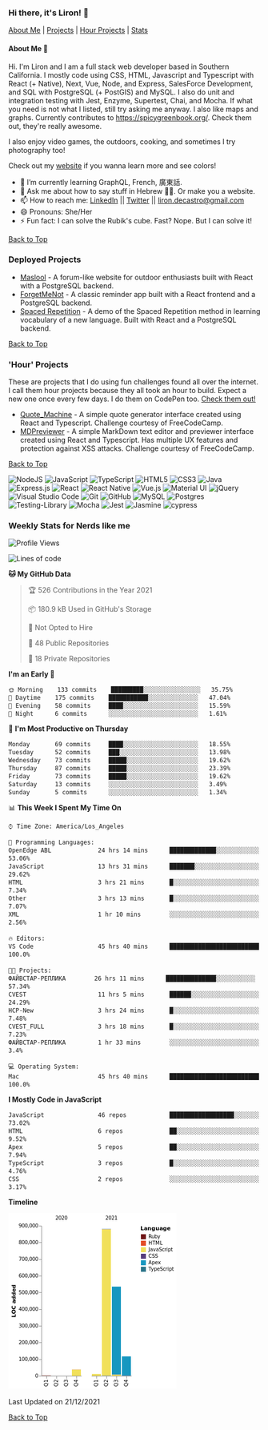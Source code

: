 ### Hi there, it's Liron! 👋
[About Me](#about) | [Projects](#projects) | [Hour Projects](#hourlies) | [Stats](#stats)

#### About Me 👧 <a name="about"></a>


Hi. I'm Liron and I am a full stack web developer based in Southern California. I mostly code using CSS, HTML, Javascript and Typescript with React (+ Native), Next, Vue, Node, and Express, SalesForce Development, and SQL with PostgreSQL (+ PostGIS) and MySQL. I also do unit and integration testing with Jest, Enzyme, Supertest, Chai, and Mocha. If what you need is not what I listed, still try asking me anyway. I also like maps and graphs. Currently contributes to https://spicygreenbook.org/. Check them out, they're really awesome.

I also enjoy video games, the outdoors, cooking, and sometimes I try photography too!

Check out my [website](https://www.lirondc.com) if you wanna learn more and see colors! 


- 🌱 I’m currently learning GraphQL, French, 廣東話.
- 💬 Ask me about how to say stuff in Hebrew 🤌🏼. Or make you a website.
- 📫 How to reach me: [LinkedIn](https://www.linkedin.com/in/liron-de-castro/) || [Twitter](https://twitter.com/lirondecastro) || [liron.decastro@gmail.com](mailto:liron.decastro@gmail.com) 
- 😄 Pronouns: She/Her
- ⚡ Fun fact: I can solve the Rubik's cube. Fast? Nope. But I can solve it! 

[Back to Top](#about)

### Deployed Projects <a name="projects"></a>

- [Maslool](https://maslool.lirondc.com) - A forum-like website for outdoor enthusiasts built with React with a PostgreSQL backend. 
- [ForgetMeNot](https://forgetmenot.lirondc.com) - A classic reminder app built with a React frontend and a PostgreSQL backend.
- [Spaced Repetition](https://spacedrep.lirondc.com) - A demo of the Spaced Repetition method in learning vocabulary of a new language. Built with React and a PostgreSQL backend.

[Back to Top](#about)

### 'Hour' Projects <a name="hourlies"></a>
These are projects that I do using fun challenges found all over the internet. I call them hour projects because they all took an hour to build. Expect a new one once every few days. I do them on CodePen too. [Check them out!](https://codepen.io/lirondco)

- [Quote_Machine](https://quote-machine.lirondc.com/) - A simple quote generator interface created using React and Typescript. Challenge courtesy of FreeCodeCamp.
- [MDPreviewer](https://mdpreviewer.lirondc.com/) - A simple MarkDown text editor and previewer interface created using React and Typescript. Has multiple UX features and protection against XSS attacks. Challenge courtesy of FreeCodeCamp.

[Back to Top](#about)

<img alt="NodeJS" src="https://img.shields.io/badge/node.js-%2343853D.svg?style=for-the-badge&logo=node-dot-js&logoColor=white"/> <img alt="JavaScript" src="https://img.shields.io/badge/javascript-%23323330.svg?style=for-the-badge&logo=javascript&logoColor=%23F7DF1E"/> <img alt="TypeScript" src="https://img.shields.io/badge/typescript-%23007ACC.svg?style=for-the-badge&logo=typescript&logoColor=white"/> <img alt="HTML5" src="https://img.shields.io/badge/html5-%23E34F26.svg?style=for-the-badge&logo=html5&logoColor=white"/> <img alt="CSS3" src="https://img.shields.io/badge/css3-%231572B6.svg?style=for-the-badge&logo=css3&logoColor=white"/> <img alt="Java" src="https://img.shields.io/badge/java-%23ED8B00.svg?style=for-the-badge&logo=java&logoColor=white"/> <img alt="Express.js" src="https://img.shields.io/badge/express.js-%23404d59.svg?style=for-the-badge&logo=express&logoColor=%2361DAFB"/> <img alt="React" src="https://img.shields.io/badge/react-%2320232a.svg?style=for-the-badge&logo=react&logoColor=%2361DAFB"/> <img alt="React Native" src="https://img.shields.io/badge/react_native-%2320232a.svg?style=for-the-badge&logo=react&logoColor=%2361DAFB"/> <img alt="Vue.js" src="https://img.shields.io/badge/vuejs-%2335495e.svg?style=for-the-badge&logo=vue-dot-js&logoColor=%234FC08D"/> <img alt="Material UI" src="https://img.shields.io/badge/materialui-%230081CB.svg?style=for-the-badge&logo=material-ui&logoColor=white"/> <img alt="jQuery" src="https://img.shields.io/badge/jquery-%230769AD.svg?style=for-the-badge&logo=jquery&logoColor=white"/> <img alt="Visual Studio Code" src="https://img.shields.io/badge/VisualStudioCode-0078d7.svg?style=for-the-badge&logo=visual-studio-code&logoColor=white"/> <img alt="Git" src="https://img.shields.io/badge/git-%23F05033.svg?style=for-the-badge&logo=git&logoColor=white"/> <img alt="GitHub" src="https://img.shields.io/badge/github-%23121011.svg?style=for-the-badge&logo=github&logoColor=white"/> <img alt="MySQL" src="https://img.shields.io/badge/mysql-%2300f.svg?style=for-the-badge&logo=mysql&logoColor=white"/> <img alt="Postgres" src ="https://img.shields.io/badge/postgres-%23316192.svg?style=for-the-badge&logo=postgresql&logoColor=white"/> <img alt="Testing-Library" src="https://img.shields.io/badge/-TestingLibrary-%23E33332?style=for-the-badge&logo=testing-library&logoColor=white"/> <img alt="Mocha" src="https://img.shields.io/badge/-mocha-%238D6748?style=for-the-badge&logo=mocha&logoColor=white"/> <img alt="Jest" src="https://img.shields.io/badge/-jest-%23C21325?style=for-the-badge&logo=jest&logoColor=white"/> <img alt="Jasmine" src="https://img.shields.io/badge/-Jasmine-%238A4182?style=for-the-badge&logo=Jasmine&logoColor=white"/> <img src="https://img.shields.io/badge/-cypress-%23E5E5E5?style=for-the-badge&logo=cypress&logoColor=058a5e" alt="cypress">


### Weekly Stats for Nerds like me <a name="stats"></a>

<!--START_SECTION:waka-->
![Profile Views](http://img.shields.io/badge/Profile%20Views-0-blue)

![Lines of code](https://img.shields.io/badge/From%20Hello%20World%20I%27ve%20Written-2%20Million%20lines%20of%20code-blue)

**🐱 My GitHub Data** 

> 🏆 526 Contributions in the Year 2021
 > 
> 📦 180.9 kB Used in GitHub's Storage 
 > 
> 🚫 Not Opted to Hire
 > 
> 📜 48 Public Repositories 
 > 
> 🔑 18 Private Repositories  
 > 
**I'm an Early 🐤** 

```text
🌞 Morning    133 commits    █████████░░░░░░░░░░░░░░░░   35.75% 
🌆 Daytime    175 commits    ███████████░░░░░░░░░░░░░░   47.04% 
🌃 Evening    58 commits     ████░░░░░░░░░░░░░░░░░░░░░   15.59% 
🌙 Night      6 commits      ░░░░░░░░░░░░░░░░░░░░░░░░░   1.61%

```
📅 **I'm Most Productive on Thursday** 

```text
Monday       69 commits     ████░░░░░░░░░░░░░░░░░░░░░   18.55% 
Tuesday      52 commits     ███░░░░░░░░░░░░░░░░░░░░░░   13.98% 
Wednesday    73 commits     █████░░░░░░░░░░░░░░░░░░░░   19.62% 
Thursday     87 commits     █████░░░░░░░░░░░░░░░░░░░░   23.39% 
Friday       73 commits     █████░░░░░░░░░░░░░░░░░░░░   19.62% 
Saturday     13 commits     ░░░░░░░░░░░░░░░░░░░░░░░░░   3.49% 
Sunday       5 commits      ░░░░░░░░░░░░░░░░░░░░░░░░░   1.34%

```


📊 **This Week I Spent My Time On** 

```text
⌚︎ Time Zone: America/Los_Angeles

💬 Programming Languages: 
OpenEdge ABL             24 hrs 14 mins      █████████████░░░░░░░░░░░░   53.06% 
JavaScript               13 hrs 31 mins      ███████░░░░░░░░░░░░░░░░░░   29.62% 
HTML                     3 hrs 21 mins       █░░░░░░░░░░░░░░░░░░░░░░░░   7.34% 
Other                    3 hrs 13 mins       █░░░░░░░░░░░░░░░░░░░░░░░░   7.07% 
XML                      1 hr 10 mins        ░░░░░░░░░░░░░░░░░░░░░░░░░   2.56%

🔥 Editors: 
VS Code                  45 hrs 40 mins      █████████████████████████   100.0%

🐱‍💻 Projects: 
ФАЙВСТАР-РЕПЛИКА        26 hrs 11 mins      ██████████████░░░░░░░░░░░   57.34% 
CVEST                    11 hrs 5 mins       ██████░░░░░░░░░░░░░░░░░░░   24.29% 
HCP-New                  3 hrs 24 mins       █░░░░░░░░░░░░░░░░░░░░░░░░   7.48% 
CVEST_FULL               3 hrs 18 mins       █░░░░░░░░░░░░░░░░░░░░░░░░   7.23% 
ФАЙВСТАР-РЕПЛИКА         1 hr 33 mins        ░░░░░░░░░░░░░░░░░░░░░░░░░   3.4%

💻 Operating System: 
Mac                      45 hrs 40 mins      █████████████████████████   100.0%

```

**I Mostly Code in JavaScript** 

```text
JavaScript               46 repos            ██████████████████░░░░░░░   73.02% 
HTML                     6 repos             ██░░░░░░░░░░░░░░░░░░░░░░░   9.52% 
Apex                     5 repos             ██░░░░░░░░░░░░░░░░░░░░░░░   7.94% 
TypeScript               3 repos             █░░░░░░░░░░░░░░░░░░░░░░░░   4.76% 
CSS                      2 repos             ░░░░░░░░░░░░░░░░░░░░░░░░░   3.17%

```


**Timeline**

![Chart not found](https://raw.githubusercontent.com/lirondco/lirondco/main/charts/bar_graph.png) 


 Last Updated on 21/12/2021
<!--END_SECTION:waka-->

[Back to Top](#about)
